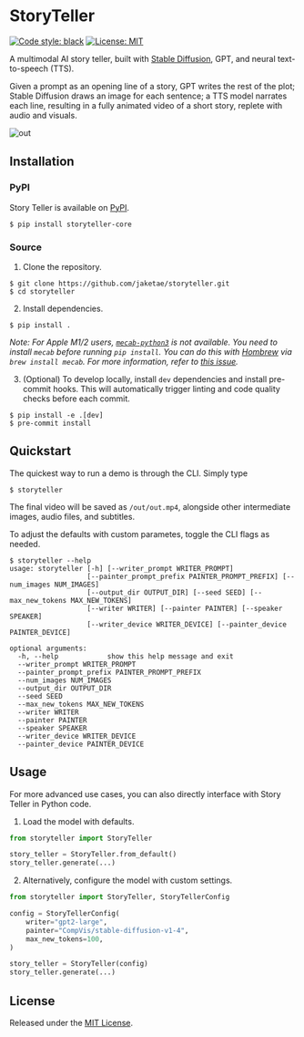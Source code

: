 # StoryTeller

[![Code style: black](https://img.shields.io/badge/code%20style-black-000000.svg)](https://github.com/psf/black)
[![License: MIT](https://img.shields.io/badge/License-MIT-yellow.svg)](https://opensource.org/licenses/MIT)

A multimodal AI story teller, built with [Stable Diffusion](https://huggingface.co/spaces/stabilityai/stable-diffusion), GPT, and neural text-to-speech (TTS).

Given a prompt as an opening line of a story, GPT writes the rest of the plot; Stable Diffusion draws an image for each sentence; a TTS model narrates each line, resulting in a fully animated video of a short story, replete with audio and visuals.

![out](https://user-images.githubusercontent.com/25360440/210071764-51ed5872-ba56-4ed0-919b-d9ce65110185.gif)

## Installation

### PyPI

Story Teller is available on [PyPI](https://pypi.org/project/storyteller-core/).

```
$ pip install storyteller-core
```

### Source

1. Clone the repository.

```
$ git clone https://github.com/jaketae/storyteller.git
$ cd storyteller
```

2. Install dependencies.

```
$ pip install .
```

*Note: For Apple M1/2 users, [`mecab-python3`](https://github.com/SamuraiT/mecab-python3) is not available. You need to install `mecab` before running `pip install`. You can do this with [Hombrew](https://www.google.com/search?client=safari&rls=en&q=homebrew&ie=UTF-8&oe=UTF-8) via `brew install mecab`. For more information, refer to [this issue](https://github.com/SamuraiT/mecab-python3/issues/84).*


3. (Optional) To develop locally, install `dev` dependencies and install pre-commit hooks. This will automatically trigger linting and code quality checks before each commit.

```
$ pip install -e .[dev]
$ pre-commit install
```

## Quickstart

The quickest way to run a demo is through the CLI. Simply type

```
$ storyteller
```

The final video will be saved as `/out/out.mp4`, alongside other intermediate images, audio files, and subtitles.

To adjust the defaults with custom parametes, toggle the CLI flags as needed.

```
$ storyteller --help
usage: storyteller [-h] [--writer_prompt WRITER_PROMPT]
                   [--painter_prompt_prefix PAINTER_PROMPT_PREFIX] [--num_images NUM_IMAGES]
                   [--output_dir OUTPUT_DIR] [--seed SEED] [--max_new_tokens MAX_NEW_TOKENS]
                   [--writer WRITER] [--painter PAINTER] [--speaker SPEAKER]
                   [--writer_device WRITER_DEVICE] [--painter_device PAINTER_DEVICE]

optional arguments:
  -h, --help            show this help message and exit
  --writer_prompt WRITER_PROMPT
  --painter_prompt_prefix PAINTER_PROMPT_PREFIX
  --num_images NUM_IMAGES
  --output_dir OUTPUT_DIR
  --seed SEED
  --max_new_tokens MAX_NEW_TOKENS
  --writer WRITER
  --painter PAINTER
  --speaker SPEAKER
  --writer_device WRITER_DEVICE
  --painter_device PAINTER_DEVICE
```

## Usage

For more advanced use cases, you can also directly interface with Story Teller in Python code.

1. Load the model with defaults.

```python
from storyteller import StoryTeller

story_teller = StoryTeller.from_default()
story_teller.generate(...)
```

2. Alternatively, configure the model with custom settings.

```python
from storyteller import StoryTeller, StoryTellerConfig

config = StoryTellerConfig(
    writer="gpt2-large",
    painter="CompVis/stable-diffusion-v1-4",
    max_new_tokens=100,
)

story_teller = StoryTeller(config)
story_teller.generate(...)
```

## License

Released under the [MIT License](LICENSE).

